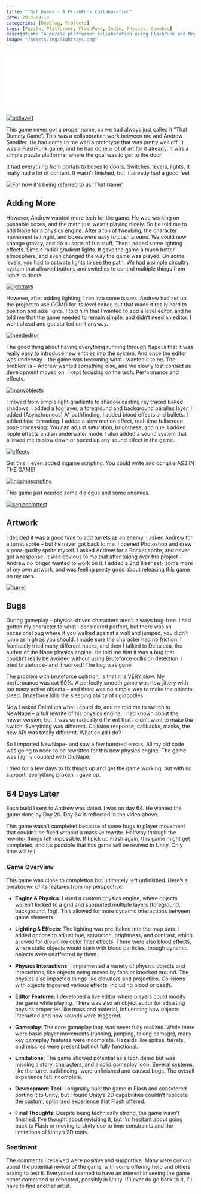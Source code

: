```yaml
---
title: "That Dummy - A FlashPunk Collaboration"
date: 2013-09-10
categories: [DevBlog, Projects]
tags: [Puzzle, Platformer, FlashPunk, Indie, Physics, GameDev]
description: "A puzzle platformer collaboration using FlashPunk and Nape, featuring physics-based gameplay, dynamic lighting, and ingame scripting."
image: "/assets/img/lightrays.png"
---
```




<iframe class="responsive-embed" src="//www.youtube.com/embed/vVkjyptJG_0" frameborder="0" allowfullscreen></iframe>



[![oldlevel1](/assets/img/oldlevel1.png)](/assets/img/oldlevel1.png)

This game never got a proper name, so we had always just called it “That Dummy Game”. This was a collaboration work between me and Andrew Sandifer. He had come to me with a prototype that was pretty well off. It was a FlashPunk game, and he had done a lot of art for it already. It was a simple puzzle platformer where the goal was to get to the door.

It had everything from portals to boxes to doors. Switches, levers, lights. It really had a lot of content. It wasn’t finished, but it already had a good feel.

[![For now it's being referred to as 'That Game'](/assets/img/badguys.png)](/assets/img/badguys.png)

## Adding More
However, Andrew wanted more tech for the game. He was working on pushable boxes, and the math just wasn’t playing nicely. So he told me to add Nape for a physics engine. After a ton of tweaking, the character movement felt right, and boxes were easy to push around. We could now change gravity, and do all sorts of fun stuff. Then I added some lighting effects. Simple radial gradient lights. It gave the game a much better atmosphere, and even changed the way the game was played. On some levels, you had to activate lights to see the path. We had a simple circuitry system that allowed buttons and switches to control multiple things from lights to doors.

[![lightrays](/assets/img/lightrays.png)](/assets/img/lightrays.png)

However, after adding lighting, I ran into some issues. Andrew had set up the project to use OGMO for its level editor, but that made it really hard to position and size lights. I told him that I wanted to add a level editor, and he told me that the game needed to remain simple, and didn’t need an editor. I went ahead and got started on it anyway.

[![neededitor](/assets/img/neededitor.jpg)](/assets/img/neededitor.jpg)

The good thing about having everything running through Nape is that it was really easy to introduce new entities into the system. And once the editor was underway – the game was becoming what I wanted it to be. The problem is – Andrew wanted something else, and we slowly lost contact as development moved on. I kept focusing on the tech. Performance and effects.

[![manyobjects](/assets/img/manyobjects.jpg)](/assets/img/manyobjects.jpg)

I moved from simple light gradients to shadow casting ray traced baked shadows, I added a fog layer, a foreground and background parallax layer, I added (Asynchronous) A\* pathfinding, I added blood effects and bullets. I added fake threading. I added a slow motion effect, real-time fullscreen post-processing. You can adjust saturation, brightness, and hue. I added ripple effects and an underwater mode. I also added a sound system that allowed me to slow down or speed up any sound effect in the game.

[![effects](/assets/img/effects.jpg)](/assets/img/effects.jpg)

Get this! I even added ingame scripting. You could write and compile AS3 IN THE GAME!

[![ingamescripting](/assets/img/ingamescripting.jpg)](/assets/img/ingamescripting.jpg)

This game just needed some dialogue and some enemies.

[![sepiacolortest](/assets/img/sepiacolortest.png)](/assets/img/sepiacolortest.png)

## Artwork
I decided it was a good time to add turrets as an enemy. I asked Andrew for a turret sprite – but he never got back to me. I opened Photoshop and drew a poor-quality sprite myself. I asked Andrew for a Rocket sprite, and never got a response. It was obvious to me that after taking over the project – Andrew no longer wanted to work on it. I added a 2nd tilesheet- some more of my own artwork, and was feeling pretty good about releasing this game on my own.

[![turret](/assets/img/turret.jpg)](/assets/img/turret.jpg)

## Bugs
During gameplay – physics-driven characters aren’t always bug-free. I had gotten my character to what I considered perfect, but there was an occasional bug where if you walked against a wall and jumped, you didn’t jump as high as you should. I made sure the character had no friction. I frantically tried many different hacks, and then I talked to Deltaluca, the author of the Nape physics engine. He told me that it was a bug that couldn’t really be avoided without using Bruteforce collision detection. I tried bruteforce- and it worked! The bug was gone.

The problem with bruteforce collision, is that it is VERY slow. My performance was cut 90%. A perfectly smooth game was now jittery with too many active objects – and there was no simple way to make the objects sleep. Bruteforce kills the sleeping ability of rigidbodies.

Now I asked Deltaluca what I could do, and he told me to switch to NewNape – a full rewrite of his physics engine. I had known about the newer version, but it was so radically different that I didn’t want to make the switch. Everything was different. Collision response, callbacks, masks, the new API was totally different. What could I do?

So I imported NewNape- and saw a few hundred errors. All my old code was going to need to be rewritten for this new physics engine. The game was highly coupled with OldNape.

I tried for a few days to fix things up and get the game working, but with no support, everything broken, I gave up.

## 64 Days Later
Each build I sent to Andrew was dated. I was on day 64. He wanted the game done by Day 20. Day 64 is reflected in the video above.

This game wasn’t completed because of some bugs in player movement that couldn’t be fixed without a massive rewrite. Halfway through the rewrite- things felt impossible. If I pick up Flash again, this game might get completed, and it’s possible that this game will be revived in Unity. Only time will tell.





### Game Overview

This game was close to completion but ultimately left unfinished. Here’s a breakdown of its features from my perspective:

- **Engine & Physics**: I used a custom physics engine, where objects weren’t locked to a grid and supported multiple layers (foreground, background, fog). This allowed for more dynamic interactions between game elements.

- **Lighting & Effects**: The lighting was pre-baked into the map data. I added options to adjust hue, saturation, brightness, and contrast, which allowed for dreamlike color filter effects. There were also blood effects, where static objects would stain with blood particles, though dynamic objects were unaffected by them.

- **Physics Interactions**: I implemented a variety of physics objects and interactions, like objects being moved by fans or knocked around. The physics also impacted things like elevators and projectiles. Collisions with objects triggered various effects, including blood or death.

- **Editor Features**: I developed a live editor where players could modify the game while playing. There was also an object editor for adjusting physics properties like mass and material, influencing how objects interacted and how sounds were triggered.

- **Gameplay**: The core gameplay loop was never fully realized. While there were basic player movements (running, jumping, taking damage), many key gameplay features were incomplete. Hazards like spikes, turrets, and missiles were present but not fully functional.

- **Limitations**: The game showed potential as a tech demo but was missing a story, characters, and a solid gameplay loop. Several systems, like the turret pathfinding, were unfinished and caused bugs. The overall experience felt incomplete.

- **Development Tool**: I originally built the game in Flash and considered porting it to Unity, but I found Unity’s 2D capabilities couldn’t replicate the custom, optimized experience that Flash offered.

- **Final Thoughts**: Despite being technically strong, the game wasn’t finished. I’ve thought about revisiting it, but I’m hesitant about going back to Flash or moving to Unity due to time constraints and the limitations of Unity’s 2D tools.

### Sentiment

The comments I received were positive and supportive. Many were curious about the potential revival of the game, with some offering help and others asking to test it. Everyoned seemed to have an interest in seeing the game either completed or rebooted, possibly in Unity. If I ever do go back to it, I'll have to find another artist.
